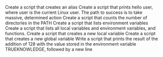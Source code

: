 Create a script that creates an alias
Create a script that prints hello user, where user is the current Linux user.
The path to success is to take massive, determined action
Create a script that counts the number of directories in the PATH
Create a script that lists environment variables
Create a script that lists all local variables and environment variables, and functions.
Create a script that creates a new local variable
Create a script that creates a new global variable
Write a script that prints the result of the addition of 128 with the value stored in the environment variable TRUEKNOWLEDGE, followed by a new line
